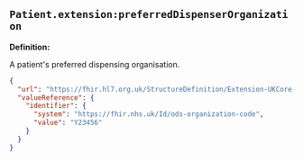 ## `Patient.extension:preferredDispenserOrganization`

<b>Definition:</b>

A patient's preferred dispensing organisation.

```json
{
  "url": "https://fhir.hl7.org.uk/StructureDefinition/Extension-UKCore-PreferredDispenserOrganization",
  "valueReference": {
    "identifier": {
      "system": "https://fhir.nhs.uk/Id/ods-organization-code",
      "value": "Y23456"
    }
  }
}
```
